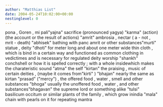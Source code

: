 ```yaml
---
author: "Matthias List"
date: 2004-05-24T10:02:00+00:00
nestinglevel: 0
---
```

pona , Goren , mi pali"yajna" sacrifice (pronounced yagya) "karma" (action) (the account or the result of actions) "amrit" ambrosia , nectar ( a - not , mrit - death) "abhisek" bathing with panc amrit or other substances"murti" statue , deity "dhoti" for meter long and about one meter wide thin cloth , which is bind in a certain way and functioned as common clothing in vedictimes and is necessary for regulated deity worship "shankh" conchshell or how it is spelled correctly ; with a whole insidewhich makes the charateristic sound "atma" the self "kirtan" the praising , music of certain deities , (maybe it comes from"kirti" ) "bhajan" nearly the same as kirtan "prasad" ("mercy") , the offered food , water , smell and other substances "bhoga" usually the unoffered food , water , and other substances"bhagavan" the supreme lord or something alike "tulsi" basilicum occitum or similar plants of the family , which grow inindia "mala" chain with pearls on it for repeating mantra